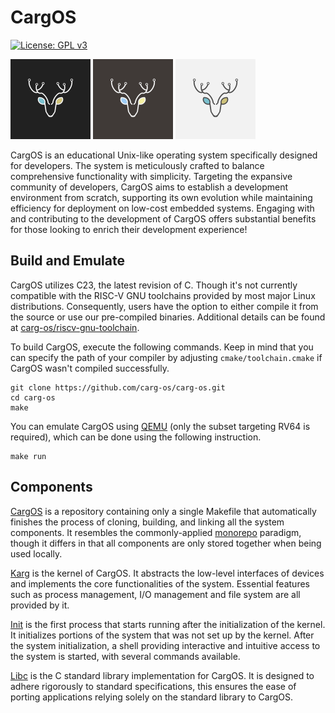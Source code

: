 # CargOS
[![License: GPL v3](https://img.shields.io/badge/License-GPLv3-blue.svg)](https://www.gnu.org/licenses/gpl-3.0)

<img src="dark_logo.svg" width="128" height="128"> <img src="logo.svg" width="128" height="128"> <img src="bright_logo.svg" width="128" height="128">

CargOS is an educational Unix-like operating system specifically designed for developers. The system is meticulously crafted to balance comprehensive functionality with simplicity. Targeting the expansive community of developers, CargOS aims to establish a development environment from scratch, supporting its own evolution while maintaining efficiency for deployment on low-cost embedded systems. Engaging with and contributing to the development of CargOS offers substantial benefits for those looking to enrich their development experience!

## Build and Emulate
CargOS utilizes C23, the latest revision of C. Though it's not currently compatible with the RISC-V GNU toolchains provided by most major Linux distributions. Consequently, users have the option to either compile it from the source or use our pre-compiled binaries. Additional details can be found at [carg-os/riscv-gnu-toolchain](https://github.com/carg-os/riscv-gnu-toolchain).

To build CargOS, execute the following commands. Keep in mind that you can specify the path of your compiler by adjusting `cmake/toolchain.cmake` if CargOS wasn't compiled successfully.
```shell
git clone https://github.com/carg-os/carg-os.git
cd carg-os
make
```

You can emulate CargOS using [QEMU](https://www.qemu.org/) (only the subset targeting RV64 is required), which can be done using the following instruction.
```shell
make run
```

## Components
[CargOS](https://github.com/carg-os/carg-os) is a repository containing only a single Makefile that automatically finishes the process of cloning, building, and linking all the system components. It resembles the commonly-applied [monorepo](https://en.wikipedia.org/wiki/Monorepo) paradigm, though it differs in that all components are only stored together when being used locally.

[Karg](https://github.com/carg-os/karg) is the kernel of CargOS. It abstracts the low-level interfaces of devices and implements the core functionalities of the system. Essential features such as process management, I/O management and file system are all provided by it.

[Init](https://github.com/carg-os/init) is the first process that starts running after the initialization of the kernel. It initializes portions of the system that was not set up by the kernel. After the system initialization, a shell providing interactive and intuitive access to the system is started, with several commands available.

[Libc](https://github.com/carg-os/libc) is the C standard library implementation for CargOS. It is designed to adhere rigorously to standard specifications, this ensures the ease of porting applications relying solely on the standard library to CargOS.
